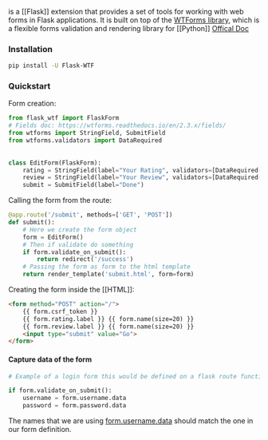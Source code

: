 is a [[Flask]] extension that provides a set of tools for working with web forms in Flask applications. It is built on top of the [WTForms library](https://wtforms.readthedocs.io/), which is a flexible forms validation and rendering library for [[Python]]
[Offical Doc](https://flask-wtf.readthedocs.io/)

### Installation

```bash
pip install -U Flask-WTF
```

### Quickstart

Form creation:
```python
from flask_wtf import FlaskForm
# Fields doc: https://wtforms.readthedocs.io/en/2.3.x/fields/
from wtforms import StringField, SubmitField  
from wtforms.validators import DataRequired  
  
  
class EditForm(FlaskForm):  
    rating = StringField(label="Your Rating", validators=[DataRequired()])  
    review = StringField(label="Your Review", validators=[DataRequired()])  
    submit = SubmitField(label="Done")
```

Calling the form from the route:
```python
@app.route('/submit', methods=['GET', 'POST'])
def submit():
	# Here we create the form object
    form = EditForm()
    # Then if validate do something
    if form.validate_on_submit():
        return redirect('/success')
    # Passing the form as form to the html template
    return render_template('submit.html', form=form)
```

Creating the form inside the [[HTML]]:
```html
<form method="POST" action="/">
    {{ form.csrf_token }}
    {{ form.rating.label }} {{ form.name(size=20) }}
    {{ form.review.label }} {{ form.name(size=20) }}
    <input type="submit" value="Go">
</form>
```

#### Capture data of the form

```python
# Example of a login form this would be defined on a flask route function

if form.validate_on_submit():
	username = form.username.data
	password = form.password.data 
```

The names that we are using <u>form.username.data</u> should match the one in our form definition.